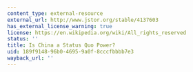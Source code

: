 ```yaml
---
content_type: external-resource
external_url: http://www.jstor.org/stable/4137603
has_external_license_warning: true
license: https://en.wikipedia.org/wiki/All_rights_reserved
status: ''
title: Is China a Status Quo Power?
uid: 189f9148-96b0-4695-9a0f-8cccfbbbb7e3
wayback_url: ''
---
```

